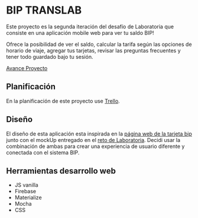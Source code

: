 # BIP TRANSLAB

Este proyecto es la segunda iteración del desafío de Laboratoria que consiste en una aplicación mobile web para ver tu saldo BIP! 

Ofrece la posibilidad de ver el saldo, calcular la tarifa según las opciones de horario de viaje, agregar tus tarjetas, revisar las preguntas frecuentes y tener todo guardado bajo tu sesión.

[Avance Proyecto](https://natichan.github.io/TransLab/)

## Planificación

En la planificación de este proyecto use [Trello](https://trello.com/b/kZ4QcznP/translab).

## Diseño
El diseño de esta aplicación esta inspirada en la [página web de la tarjeta bip](http://www.tarjetabip.cl/) junto con el mockUp entregado en el [reto de Laboratoria](https://github.com/natichan/TransLab/blob/master/assets/img/MockUpRetoLaboratoria). Decidi usar la combinación de ambas para crear una experiencia de usuario diferente y conectada con el sistema BIP.

## Herramientas desarrollo web
- JS vanilla
- Firebase
- Materialize
- Mocha
- CSS

